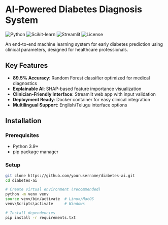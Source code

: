 # AI-Powered Diabetes Diagnosis System

![Python](https://img.shields.io/badge/Python-3.9%2B-blue)
![Scikit-learn](https://img.shields.io/badge/Scikit--learn-1.3.0-orange)
![Streamlit](https://img.shields.io/badge/Streamlit-1.28.0-red)
![License](https://img.shields.io/badge/License-MIT-green)

An end-to-end machine learning system for early diabetes prediction using clinical parameters, designed for healthcare professionals.

## Key Features

- **89.5% Accuracy**: Random Forest classifier optimized for medical diagnostics
- **Explainable AI**: SHAP-based feature importance visualization
- **Clinician-Friendly Interface**: Streamlit web app with input validation
- **Deployment Ready**: Docker container for easy clinical integration
- **Multilingual Support**: English/Telugu interface options

## Installation

### Prerequisites
- Python 3.9+
- pip package manager

### Setup
```bash
git clone https://github.com/yourusername/diabetes-ai.git
cd diabetes-ai

# Create virtual environment (recommended)
python -m venv venv
source venv/bin/activate  # Linux/MacOS
venv\Scripts\activate     # Windows

# Install dependencies
pip install -r requirements.txt
